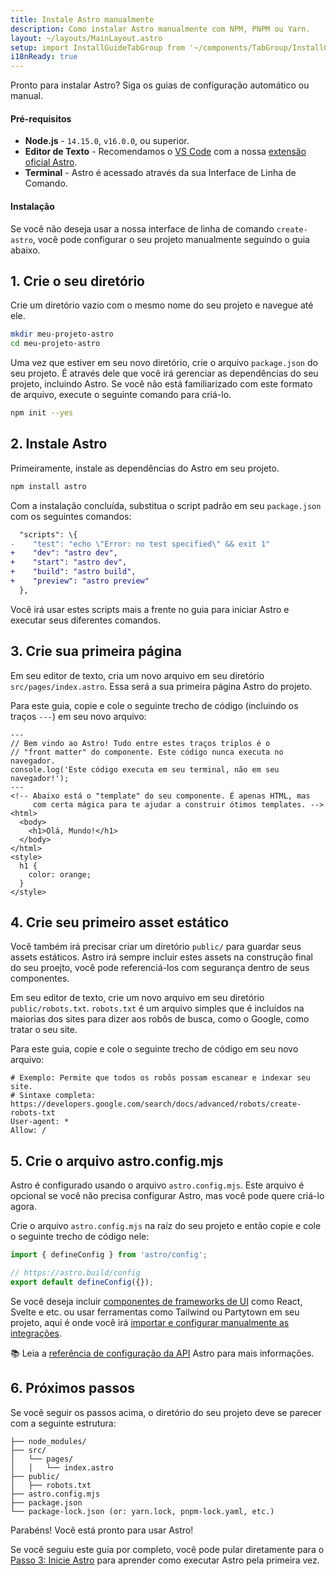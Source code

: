 ```yaml
---
title: Instale Astro manualmente
description: Como instalar Astro manualmente com NPM, PNPM ou Yarn.
layout: ~/layouts/MainLayout.astro
setup: import InstallGuideTabGroup from '~/components/TabGroup/InstallGuideTabGroup.astro';
i18nReady: true
---
```


Pronto para instalar Astro? Siga os guias de configuração automático ou manual.

#### Pré-requisitos

- **Node.js** - `14.15.0`, `v16.0.0`, ou superior.
- **Editor de Texto** - Recomendamos o [VS Code](https://code.visualstudio.com/) com a nossa [extensão oficial Astro](https://marketplace.visualstudio.com/items?itemName=astro-build.astro-vscode).
- **Terminal** - Astro é acessado através da sua Interface de Linha de Comando.

<InstallGuideTabGroup />

#### Instalação

Se você não deseja usar a nossa interface de linha de comando `create-astro`, você pode configurar o seu projeto manualmente seguindo o guia abaixo.

## 1. Crie o seu diretório

Crie um diretório vazio com o mesmo nome do seu projeto e navegue até ele.

```bash
mkdir meu-projeto-astro
cd meu-projeto-astro
```

Uma vez que estiver em seu novo diretório, crie o arquivo `package.json` do seu projeto. É através dele que você irá gerenciar as dependências do seu projeto, incluindo Astro. Se você não está familiarizado com este formato de arquivo, execute o seguinte comando para criá-lo.

```bash
npm init --yes
```

## 2. Instale Astro

Primeiramente, instale as dependências do Astro em seu projeto.

```bash
npm install astro
```

Com a instalação concluída, substitua o script padrão em seu `package.json` com os seguintes comandos:

```diff
  "scripts": \{
-    "test": "echo \"Error: no test specified\" && exit 1"
+    "dev": "astro dev",
+    "start": "astro dev",
+    "build": "astro build",
+    "preview": "astro preview"
  },
```

Você irá usar estes scripts mais a frente no guia para iniciar Astro e executar seus diferentes comandos.

## 3. Crie sua primeira página

Em seu editor de texto, cria um novo arquivo em seu diretório `src/pages/index.astro`. Essa será a sua primeira página Astro do projeto.

Para este guia, copie e cole o seguinte trecho de código (incluindo os traços `---`) em seu novo arquivo:

```astro
---
// Bem vindo ao Astro! Tudo entre estes traços triplos é o
// "front matter" do componente. Este código nunca executa no navegador.
console.log('Este código executa em seu terminal, não em seu navegador!');
---
<!-- Abaixo está o "template" do seu componente. É apenas HTML, mas
     com certa mágica para te ajudar a construir ótimos templates. -->
<html>
  <body>
    <h1>Olá, Mundo!</h1>
  </body>
</html>
<style>
  h1 {
    color: orange;
  }
</style>
```

## 4. Crie seu primeiro asset estático

Você também irá precisar criar um diretório `public/` para guardar seus assets estáticos. Astro irá sempre incluir estes assets na construção final do seu proejto, você pode referenciá-los com segurança dentro de seus componentes.

Em seu editor de texto, crie um novo arquivo em seu diretório `public/robots.txt`. `robots.txt` é um arquivo simples que é incluídos na maiorias dos sites para dizer aos robôs de busca, como o Google, como tratar o seu site.

Para este guia, copie e cole o seguinte trecho de código em seu novo arquivo:

```
# Exemplo: Permite que todos os robôs possam escanear e indexar seu site.
# Sintaxe completa: https://developers.google.com/search/docs/advanced/robots/create-robots-txt
User-agent: *
Allow: /
```

## 5. Crie o arquivo astro.config.mjs

Astro é configurado usando o arquivo `astro.config.mjs`. Este arquivo é opcional se você não precisa configurar Astro, mas você pode quere criá-lo agora.

Crie o arquivo `astro.config.mjs` na raíz do seu projeto e então copie e cole o seguinte trecho de código nele:

```js
import { defineConfig } from 'astro/config';

// https://astro.build/config
export default defineConfig({});
```

Se você deseja incluir [componentes de frameworks de UI](/pt-br/core-concepts/framework-components/) como React, Svelte e etc. ou usar ferramentas como Tailwind ou Partytown em seu projeto, aqui é onde você irá [importar e configurar manualmente as integrações](/pt-br/guides/integrations-guide).

📚 Leia a [referência de configuração da API](/pt-br/reference/configuration-reference/) Astro para mais informações.

## 6. Próximos passos

Se você seguir os passos acima, o diretório do seu projeto deve se parecer com a seguinte estrutura:

```
├── node_modules/
├── src/
│   └── pages/
│   │   └── index.astro
├── public/
│   ├── robots.txt
├── astro.config.mjs
├── package.json
└── package-lock.json (or: yarn.lock, pnpm-lock.yaml, etc.)
```

Parabéns! Você está pronto para usar Astro!

Se você seguiu este guia por completo, você pode pular diretamente para o [Passo 3: Inicie Astro](/pt-BR/install/auto#3-inicie-astro-) para aprender como executar Astro pela primeira vez.
